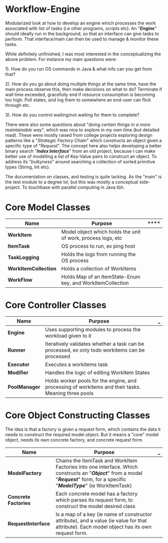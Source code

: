 # Workflow-Engine
Modularized look at how to develop an engine which processes the work associated with list of tasks (i.e other programs, scripts etc). An "***Engine***" should ideally run in the background, so that an interface can give tasks to perform. That interface/main can then be used to manage & monitor these tasks.

While definitely unfinished, I was most interested in the conceptualizing the above problem. For instance my main questions were:

1). How do you run OS commands in Java & what info can you get from that?

2). How do you go about doing multiple things at the same time, have the main process observe this, then make decisions on what to do? Terminate if wall time exceeded, gracefully end if resource consumption is becoming too high. Poll states, and log them to somewhere an end-user can flick through etc.

3). How do you control waiting/not waiting for them to complete?

There were also some questions about "*doing certain things in a more maintainable way*", which was nice to explore in my own time (but detailed read). These were mostly raised from college projects exploring design patterns like a "*Strategic Factory Chain*" which constructs an object given a specific type of "*Request*". The concept here also helps developing a better binary search "***Index Interface***" from an old project, because I can make better use of modelling a list of Key-Value pairs to construct an object. To address its "*bulkyness*" around searching a collection of sorted primitive types (String, Int etc).

The documentation on classes, and testing is quite lacking. As the "main" is the test module to a degree lol, but this was mostly a conceptual side-project. To touchbase with parallel computing in Java tbh.

# Core Model Classes
|**Name**|**Purpose**|****|
|--|--|--|
|**WorkItem**  |Model object which holds the unit of work, process logs, etc  | |
|**ItemTask**|OS process to run, ex ping host|
|**TaskLogging**|Holds the logs from running the OS process|
|**WorkItemCollection**|Holds a collection of WorkItems|
|**WorkFlow**|Holds Map of an ItemState-Enum key, and WorkItemCollection|

# Core Controller Classes

|**Name**|**Purpose**|**_**|
|--|--|--|
|**Engine**|Uses supporting modules to process the workload given to it||
|**Runner**|Iteratively validates whether a task can be processed, ex only todo workitems can be processed||
|**Executor**|Executes a workitems task||
|**Modifier**|Handles the logic of editing WorkItem States||
|**PoolManager**|Holds worker pools for the engine, and processing of workitems and their tasks. Meaning three pools||

# Core Object Constructing Classes
The idea is that a factory is given a request form, which contains the data it needs to construct the required model object. But it means a "core" model object, needs its own concrete factory, and concrete request form.

|**Name**|**Purpose**|**_**|
|--|--|--|
|**ModelFactory**|Chains the ItemTask and WorkItem Factories into one interface. Which constructs an "***Object***" from a model "***Request***" form, for a specific "***ModelType***" (ie WorkItemTask)||
|**Concrete Factories**|Each concrete model has a factory which parses its request form, to construct the model desired class||
|**RequestInterface**|Is a map of a key (ie name of constructor attribute), and a value (ie value for that attribute). Each model object has its own request form.|
